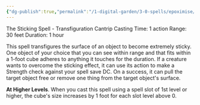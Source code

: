 ```yaml
---
{"dg-publish":true,"permalink":"/1-digital-garden/3-0-spells/epoximise/"}
---
```


The Sticking Spell - Transfiguration Cantrip
Casting Time: 1 action
Range: 30 feet
Duration: 1 hour

This spell transfigures the surface of an object to become extremely sticky. One object of your choice that you can see within range and that fits within a 1-foot cube adheres to anything it touches for the duration. If a creature wants to overcome the sticking effect, it can use its action to make a Strength check against your spell save DC. On a success, it can pull the target object free or remove one thing from the target object's surface.

**At Higher Levels**. When you cast this spell using a spell slot of 1st level or higher, the cube's size increases by 1 foot for each slot level above 0.